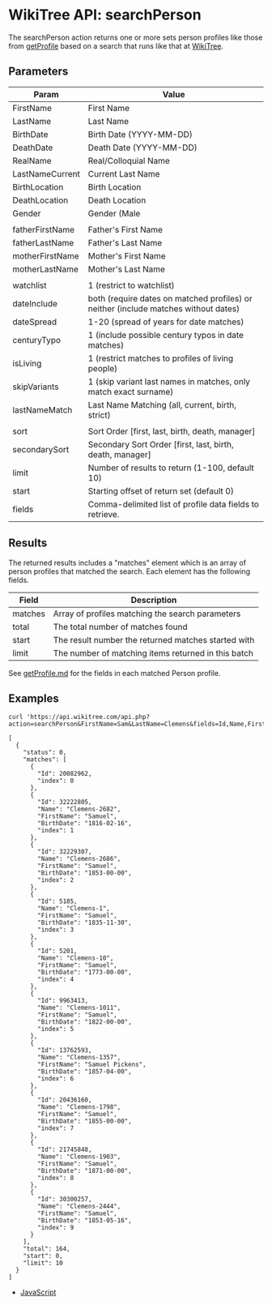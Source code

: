 # WikiTree API: searchPerson

The searchPerson action returns one or more sets person profiles like those from [getProfile](getProfile.md) based on a search that runs like that at [WikiTree](https://www.wikitree.com/wiki/Special:SearchPerson).

## Parameters

|Param|Value|
|-----|-----|
|FirstName|First Name|
|LastName|Last Name|
|BirthDate|Birth Date (YYYY-MM-DD)|
|DeathDate|Death Date (YYYY-MM-DD)|
|RealName|Real/Colloquial Name|
|LastNameCurrent|Current Last Name|
|BirthLocation|Birth Location|
|DeathLocation|Death Location|
|Gender|Gender (Male|Female)|
||
|fatherFirstName|Father\'s First Name|
|fatherLastName|Father\'s Last Name|
|motherFirstName|Mother\'s First Name|
|motherLastName|Mother\'s Last Name|
||
|watchlist|1 (restrict to watchlist)|
|dateInclude|both (require dates on matched profiles) or neither (include matches without dates)|
|dateSpread|1-20 (spread of years for date matches)|
|centuryTypo|1 (include possible century typos in date matches)|
|isLiving|1 (restrict matches to profiles of living people)|
|skipVariants|1 (skip variant last names in matches, only match exact surname)|
|lastNameMatch|Last Name Matching (all, current, birth, strict)|
||
|sort|Sort Order [first, last, birth, death, manager]|
|secondarySort|Secondary Sort Order [first, last, birth, death, manager]|
|limit|Number of results to return (1-100, default 10)|
|start|Starting offset of return set (default 0)|
|fields|Comma-delimited list of profile data fields to retrieve.|


## Results

The returned results includes a "matches" element which is an array of person profiles that matched the search.
Each element has the following fields.

|Field|Description|
|-----|-----------|
|matches|Array of profiles matching the search parameters|
|total|The total number of matches found|
|start|The result number the returned matches started with|
|limit|The number of matching items returned in this batch|

See [getProfile.md](getProfile.md) for the fields in each matched Person profile.


## Examples

```
curl 'https://api.wikitree.com/api.php?action=searchPerson&FirstName=Sam&LastName=Clemens&fields=Id,Name,FirstName,BirthDate'

[
  {
    "status": 0,
    "matches": [
      {
        "Id": 20082962,
        "index": 0
      },
      {
        "Id": 32222805,
        "Name": "Clemens-2682",
        "FirstName": "Samuel",
        "BirthDate": "1816-02-16",
        "index": 1
      },
      {
        "Id": 32229307,
        "Name": "Clemens-2686",
        "FirstName": "Samuel",
        "BirthDate": "1853-00-00",
        "index": 2
      },
      {
        "Id": 5185,
        "Name": "Clemens-1",
        "FirstName": "Samuel",
        "BirthDate": "1835-11-30",
        "index": 3
      },
      {
        "Id": 5201,
        "Name": "Clemens-10",
        "FirstName": "Samuel",
        "BirthDate": "1773-00-00",
        "index": 4
      },
      {
        "Id": 9963413,
        "Name": "Clemens-1011",
        "FirstName": "Samuel",
        "BirthDate": "1822-00-00",
        "index": 5
      },
      {
        "Id": 13762593,
        "Name": "Clemens-1357",
        "FirstName": "Samuel Pickens",
        "BirthDate": "1857-04-00",
        "index": 6
      },
      {
        "Id": 20436160,
        "Name": "Clemens-1798",
        "FirstName": "Samuel",
        "BirthDate": "1855-00-00",
        "index": 7
      },
      {
        "Id": 21745848,
        "Name": "Clemens-1903",
        "FirstName": "Samuel",
        "BirthDate": "1871-00-00",
        "index": 8
      },
      {
        "Id": 30300257,
        "Name": "Clemens-2444",
        "FirstName": "Samuel",
        "BirthDate": "1853-05-16",
        "index": 9
      }
    ],
    "total": 164,
    "start": 0,
    "limit": 10
  }
]
```

* [JavaScript](examples/searchPerson/javascript.html)
